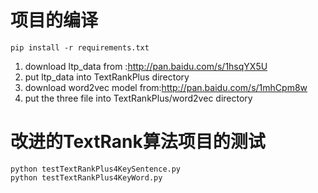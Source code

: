 # 项目的编译
```
pip install -r requirements.txt
```

1. download ltp_data from :http://pan.baidu.com/s/1hsqYX5U
2. put ltp_data into TextRankPlus directory
3. download word2vec model from:http://pan.baidu.com/s/1mhCpm8w
4. put the three file into TextRankPlus/word2vec directory

# 改进的TextRank算法项目的测试
```
python testTextRankPlus4KeySentence.py
python testTextRankPlus4KeyWord.py
```
